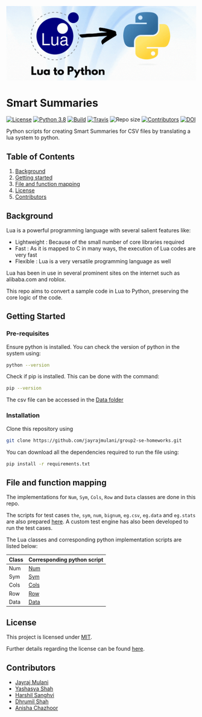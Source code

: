 ![Intro page](./images/lua-to-python2.gif)

# Smart Summaries

[![License](https://img.shields.io/github/license/jayrajmulani/group2-se-homeworks)](https://github.com/jayrajmulani/group2-se-homeworks/blob/main/LICENSE)
[![Python 3.8](https://img.shields.io/badge/python-3.8-blue.svg)](https://www.python.org/downloads/release/python-3100/)
[![Build](https://github.com/jayrajmulani/group2-se-homeworks/actions/workflows/auto-test.yml/badge.svg)](https://github.com/jayrajmulani/group2-se-homeworks/actions/workflows/auto-test.yml)
[![Travis](https://app.travis-ci.com/jayrajmulani/group2-se-homeworks.svg?branch=main)](https://app.travis-ci.com/github/jayrajmulani/group2-se-homeworks/pull_requests)
![Repo size](https://img.shields.io/github/repo-size/jayrajmulani/group2-se-homeworks)
[![Contributors](https://img.shields.io/github/contributors/jayrajmulani/group2-se-homeworks.svg)](https://github.com/jayrajmulani/group2-se-hw1/graphs/contributors) 
[![DOI](https://zenodo.org/badge/532305928.svg)](https://zenodo.org/badge/latestdoi/532305928)

Python scripts for creating Smart Summaries for CSV files by translating a lua system to python.

## Table of Contents

1. [Background](#background)
2. [Getting started](#getting-started)
3. [File and function mapping](#file-and-function-mapping)
4. [License](#license)
5. [Contributors](#contributors)

## Background

Lua is a powerful programming language with several salient features like:

- Lightweight : Because of the small number of core libraries required
- Fast : As it is mapped to C in many ways, the execution of Lua codes are very fast
- Flexible : Lua is a very versatile programming language as well

Lua has been in use in several prominent sites on the internet such as alibaba.com and roblox.

This repo aims to convert a sample code in Lua to Python, preserving the core logic of the code. 

## Getting Started

### Pre-requisites

Ensure python is installed. You can check the version of python in the system using:

``` bash
python --version
```

Check if pip is installed. This can be done with the command:

``` bash
pip --version
```

The csv file can be accessed in the [Data folder](./data/file.csv)

### Installation

Clone this repository using

``` bash
git clone https://github.com/jayrajmulani/group2-se-homeworks.git
```

You can download all the dependencies required to run the file using:

``` bash
pip install -r requirements.txt
```


## File and function mapping

The implementations for `Num`, `Sym`, `Cols`, `Row` and `Data` classes are done in this repo.

The scripts for test cases `the`, `sym`, `num`, `bignum`, `eg.csv`, `eg.data` and `eg.stats` are also prepared [here](./tests/tests.py). A custom test engine has also been developed to run the test cases.

The Lua classes and corresponding python implementation scripts are listed below:

Class         | Corresponding python script
------------- | -------------
Num           | [Num](./code/num.py)
Sym           | [Sym](./code/sym.py)
Cols          | [Cols](./code/cols.py)
Row           | [Row](./code/row.py)
Data          | [Data](./code/data.py)

## License

This project is licensed under [MIT](https://mit-license.org/).

Further details regarding the license can be found [here](https://github.com/jayrajmulani/group1-se-homeworks/blob/main/LICENSE).

## Contributors

- [Jayraj Mulani](https://github.com/jayrajmulani)
- [Yashasya Shah](https://github.com/Yashasya)
- [Harshil Sanghvi](https://github.com/Harshil47)
- [Dhrumil Shah](https://github.com/Dhrumil0310)
- [Anisha Chazhoor](https://github.com/anishasc99)
